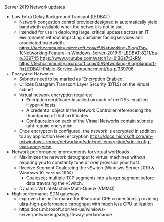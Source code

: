 Server 2019 Network updates
 * Low Extra Delay Background Transpot (LEDBAT)
   * Network congestion control provider designed to automatically yield bandwidth available when the network is not in use.
   * intended for use in deploying large, critical updates across an IT environment without impacting customer facing services and associated bandwidth.
   https://techcommunity.microsoft.com/t5/Networking-Blog/Top-10Networking-Feature-in-Windows-Server-2019-9-LEDBAT-8211/ba-p/339745
   https://www.youtube.com/watch?v=6fBGs7t3kRM
   https://techcommunity.microsoft.com/t5/Networking-Blog/Support-forLEDBAT-Public-Service-Announcement/ba-p/339796
 * Encrypted Networks
   * Subnets need to be marked as 'Encryption Enabled.'
   * Utilizes Datagram Transport Layer Security (DTLS) on the virtual subnet
   * Virtual network encryption requires:
     * Encription certificates installed on each of the DSN-enabled Hyper-V hosts
     * A credential object in the Network Controller referenceing the thumbpring of that certificates
     * Configuration on each of the Virtual Networks contain subnets taht require encryption.
   * Once encryption is configured, the network is encrypted in addition to any application level encryption
   https://docs.microsoft.com/en-us/windows-server/networking/sdn/vnet-encryption/sdn-config-vnet-encryption
 * Network performance improvements for virtual workloads
   * Maximizes the network throughput to virtual machines without requiring you to constantly tune or over provision your host.
   * Receive Segment Coalescing the vSwitch (Windows Server 2019 & Windows 10, version 1809)
     * Coalesces multiple TCP segments into a larger segment before data traversing the vSwitch.
   * Dynamic Virtual Machine Multi-Queue (VMMQ)
 * High performance SDN gateways
   * improves the performance for IPsec and GRE connections, providing ultra-high-performance throughput with much less CPU utilization
   * https:docs.microsoft.com/en-us/windows-server/networking/sdn/gateway-performance